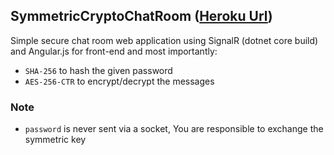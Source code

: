 ## SymmetricCryptoChatRoom ([Heroku Url](https://symmetric-crypto-chat-room.herokuapp.com/))

Simple secure chat room web application using SignalR (dotnet core build) and Angular.js for front-end and most importantly:
- `SHA-256` to hash the given password
- `AES-256-CTR` to encrypt/decrypt the messages

### Note
- `password` is never sent via a socket, You are responsible to exchange the symmetric key



